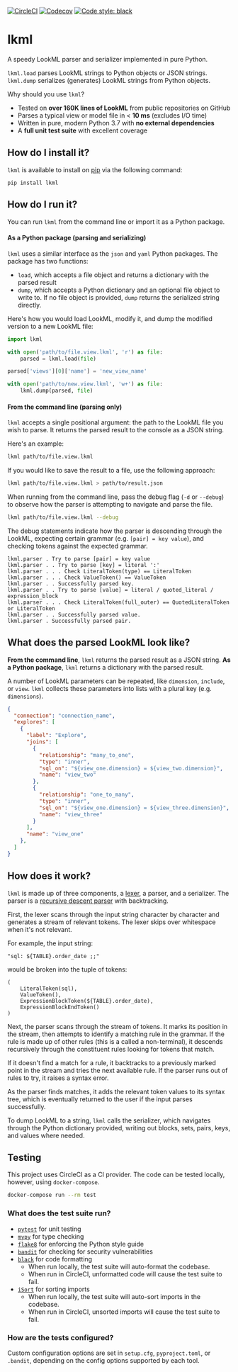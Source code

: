 [![CircleCI](https://img.shields.io/circleci/build/github/joshtemple/lkml.svg)](https://circleci.com/gh/joshtemple/lkml)
[![Codecov](https://img.shields.io/codecov/c/github/joshtemple/lkml.svg)](https://codecov.io/gh/joshtemple/lkml)
[![Code style: black](https://img.shields.io/badge/code%20style-black-000000.svg)](https://github.com/psf/black)

# lkml

A speedy LookML parser and serializer implemented in pure Python.

`lkml.load` parses LookML strings to Python objects or JSON strings. `lkml.dump` serializes (generates) LookML strings from Python objects.

Why should you use `lkml`?
- Tested on **over 160K lines of LookML** from public repositories on GitHub
- Parses a typical view or model file in < **10 ms** (excludes I/O time)
- Written in pure, modern Python 3.7 with **no external dependencies**
- A **full unit test suite** with excellent coverage

## How do I install it?

`lkml` is available to install on [pip](https://pypi.org/project/lkml/) via the following command:

```
pip install lkml
```

## How do I run it?

You can run `lkml` from the command line or import it as a Python package.

#### As a Python package (parsing and serializing)

`lkml` uses a similar interface as the `json` and `yaml` Python packages. The package has two functions:
 - `load`, which accepts a file object and returns a dictionary with the parsed result
 - `dump`, which accepts a Python dictionary and an optional file object to write to. If no file object is provided, `dump` returns the serialized string directly.

Here's how you would load LookML, modify it, and dump the modified version to a new LookML file:

```python
import lkml

with open('path/to/file.view.lkml', 'r') as file:
    parsed = lkml.load(file)

parsed['views'][0]['name'] = 'new_view_name'

with open('path/to/new.view.lkml', 'w+') as file:
    lkml.dump(parsed, file)
```

#### From the command line (parsing only)

`lkml` accepts a single positional argument: the path to the LookML file you wish to parse. It returns the parsed result to the console as a JSON string.

Here's an example:

```bash
lkml path/to/file.view.lkml
```

If you would like to save the result to a file, use the following approach:

```bash
lkml path/to/file.view.lkml > path/to/result.json
```

When running from the command line, pass the debug flag (`-d` or `--debug`) to observe how the parser is attempting to navigate and parse the file.

```bash
lkml path/to/file.view.lkml --debug
```

The debug statements indicate how the parser is descending through the LookML, expecting certain grammar (e.g. `[pair] = key value`), and checking tokens against the expected grammar.

```
lkml.parser . Try to parse [pair] = key value
lkml.parser . . Try to parse [key] = literal ':'
lkml.parser . . . Check LiteralToken(type) == LiteralToken
lkml.parser . . . Check ValueToken() == ValueToken
lkml.parser . . Successfully parsed key.
lkml.parser . . Try to parse [value] = literal / quoted_literal / expression_block
lkml.parser . . . Check LiteralToken(full_outer) == QuotedLiteralToken or LiteralToken
lkml.parser . . Successfully parsed value.
lkml.parser . Successfully parsed pair.
```

## What does the parsed LookML look like?

**From the command line**, `lkml` returns the parsed result as a JSON string. **As a Python package**, `lkml` returns a dictionary with the parsed result.

A number of LookML parameters can be repeated, like `dimension`, `include`, or `view`. `lkml` collects these parameters into lists with a plural key (e.g. `dimensions`).

```json
{
  "connection": "connection_name",
  "explores": [
    {
      "label": "Explore",
      "joins": [
        {
          "relationship": "many_to_one",
          "type": "inner",
          "sql_on": "${view_one.dimension} = ${view_two.dimension}",
          "name": "view_two"
        },
        {
          "relationship": "one_to_many",
          "type": "inner",
          "sql_on": "${view_one.dimension} = ${view_three.dimension}",
          "name": "view_three"
        }
      ],
      "name": "view_one"
    },
  ]
}
```

## How does it work?

`lkml` is made up of three components, a [lexer](https://en.wikipedia.org/wiki/Lexical_analysis), a parser, and a serializer. The parser is a [recursive descent parser](https://en.wikipedia.org/wiki/Recursive_descent_parser) with backtracking.

First, the lexer scans through the input string character by character and generates a stream of relevant tokens. The lexer skips over whitespace when it's not relevant.

For example, the input string:

```
"sql: ${TABLE}.order_date ;;"
```

would be broken into the tuple of tokens:

 ```
 (
     LiteralToken(sql),
     ValueToken(),
     ExpressionBlockToken(${TABLE}.order_date),
     ExpressionBlockEndToken()
 )
 ```

Next, the parser scans through the stream of tokens. It marks its position in the stream, then attempts to identify a matching rule in the grammar. If the rule is made up of other rules (this is a called a non-terminal), it descends recursively through the constituent rules looking for tokens that match.

If it doesn't find a match for a rule, it backtracks to a previously marked point in the stream and tries the next available rule. If the parser runs out of rules to try, it raises a syntax error.

As the parser finds matches, it adds the relevant token values to its syntax tree, which is eventually returned to the user if the input parses successfully.

To dump LookML to a string, `lkml` calls the serializer, which navigates through the Python dictionary provided, writing out blocks, sets, pairs, keys, and values where needed.

## Testing

This project uses CircleCI as a CI provider.
The code can be tested locally, however, using `docker-compose`.

```bash
docker-compose run --rm test
```

### What does the test suite run?

* [`pytest`](https://docs.pytest.org/en/latest/) for unit testing
* [`mypy`](http://mypy-lang.org/) for type checking
* [`flake8`](http://flake8.pycqa.org/en/latest/) for enforcing the Python style guide
* [`bandit`](https://bandit.readthedocs.io/en/latest/) for checking for security vulnerabilities
* [`black`](https://black.readthedocs.io/en/stable/) for code formatting
  * When run locally, the test suite will auto-format the codebase.
  * When run in CircleCI, unformatted code will cause the test suite to fail.
* [`iSort`](https://isort.readthedocs.io/en/latest/) for sorting imports
  * When run locally, the test suite will auto-sort imports in the codebase.
  * When run in CircleCI, unsorted imports will cause the test suite to fail.

### How are the tests configured?

Custom configuration options are set in `setup.cfg`, `pyproject.toml`, or `.bandit`, depending on the config options supported by each tool.
